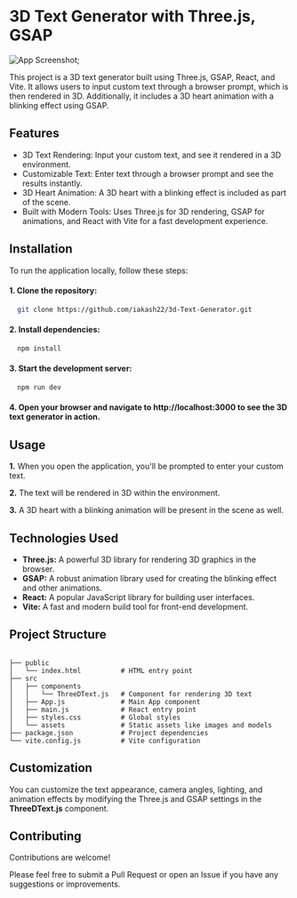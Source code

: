 
# 3D Text Generator with Three.js, GSAP

![App Screenshot]('/public/3d-text-ss.png');

This project is a 3D text generator built using Three.js, GSAP, React, and Vite. It allows users to input custom text through a browser prompt, which is then rendered in 3D. Additionally, it includes a 3D heart animation with a blinking effect using GSAP.


## Features

- 3D Text Rendering: Input your custom text, and see it rendered in a 3D environment.
- Customizable Text: Enter text through a browser prompt and see the results instantly.
- 3D Heart Animation: A 3D heart with a blinking effect is included as part of the scene.
- Built with Modern Tools: Uses Three.js for 3D rendering, GSAP for animations, and React with Vite for a fast development experience.


## Installation

To run the application locally, follow these steps:

#### 1. Clone the repository:

```bash
  git clone https://github.com/iakash22/3d-Text-Generator.git
```

#### 2. Install dependencies:

```bash
  npm install
```

#### 3. Start the development server:

```bash
  npm run dev
```
#### 4. Open your browser and navigate to http://localhost:3000 to see the 3D text generator in action.
## Usage

**1.** When you open the application, you'll be prompted to enter your custom text.

**2.** The text will be rendered in 3D within the environment.

**3.** A 3D heart with a blinking animation will be present in the scene as well.




## Technologies Used
 
- **Three.js:** A powerful 3D library for rendering 3D graphics in the browser.
- **GSAP:** A robust animation library used for creating the blinking effect and other animations.
- **React:** A popular JavaScript library for building user interfaces.
- **Vite:** A fast and modern build tool for front-end development.


## Project Structure

```

├── public
│   └── index.html          # HTML entry point
├── src
│   ├── components
│   │   └── ThreeDText.js   # Component for rendering 3D text
│   ├── App.js              # Main App component
│   ├── main.js             # React entry point
│   ├── styles.css          # Global styles
│   └── assets              # Static assets like images and models
├── package.json            # Project dependencies
└── vite.config.js          # Vite configuration

```

## Customization

You can customize the text appearance, camera angles, lighting, and animation effects by modifying the Three.js and GSAP settings in the **ThreeDText.js** component.
## Contributing

Contributions are welcome! 

Please feel free to submit a Pull Request or open an Issue if you have any suggestions or improvements.